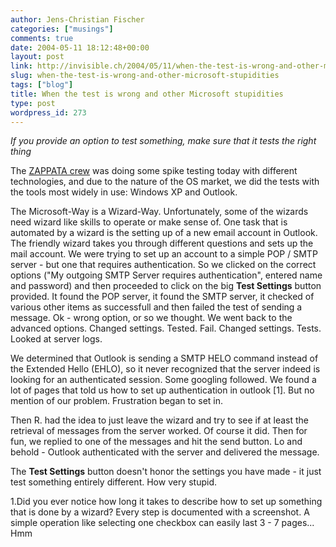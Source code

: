 ```yaml
---
author: Jens-Christian Fischer
categories: ["musings"]
comments: true
date: 2004-05-11 18:12:48+00:00
layout: post
link: http://invisible.ch/2004/05/11/when-the-test-is-wrong-and-other-microsoft-stupidities/
slug: when-the-test-is-wrong-and-other-microsoft-stupidities
tags: ["blog"]
title: When the test is wrong and other Microsoft stupidities
type: post
wordpress_id: 273
---
```


_If you provide an option to test something, make sure that it tests the right thing_

The [ZAPPATA crew](http://www.zappatanetworks.com/) was doing some spike testing today with different technologies, and due to the nature of the OS market, we did the tests with the tools most widely in use: Windows XP and Outlook.

The Microsoft-Way is a Wizard-Way. Unfortunately, some of the wizards need wizard like skills to operate or make sense of. One task that is automated by a wizard is the setting up of a new email account in Outlook. The friendly wizard takes you through different questions and sets up the mail account. We were trying to set up an account to a simple POP / SMTP server - but one that requires authentication. So we clicked on the correct options ("My outgoing SMTP Server requires authentication", entered name and password) and then proceeded to click on the big **Test Settings** button provided. It found the POP server, it found the SMTP server, it checked of various other items as successfull and then failed the test of sending a message. Ok - wrong option, or so we thought. We went back to the advanced options. Changed settings. Tested. Fail. Changed settings. Tests. Looked at server logs. 

We determined that Outlook is sending a SMTP HELO command instead of the Extended Hello (EHLO), so it never recognized that the server indeed is looking for an authenticated session. Some googling followed. We found a lot of pages that told us how to set up authentication in outlook [1]. But no mention of our problem. Frustration began to set in. 

Then R. had the idea to just leave the wizard and try to see if at least the retrieval of messages from the server worked. Of course it did. Then for fun, we replied to one of the messages and hit the send button. Lo and behold - Outlook authenticated with the server and delivered the message.

The **Test Settings** button doesn't honor the settings you have made - it just test something entirely different. How very stupid.


1.Did you ever notice how long it takes to describe how to set up something that is done by a wizard? Every step is documented with a screenshot. A simple operation like selecting one checkbox can easily last 3 - 7 pages... Hmm

